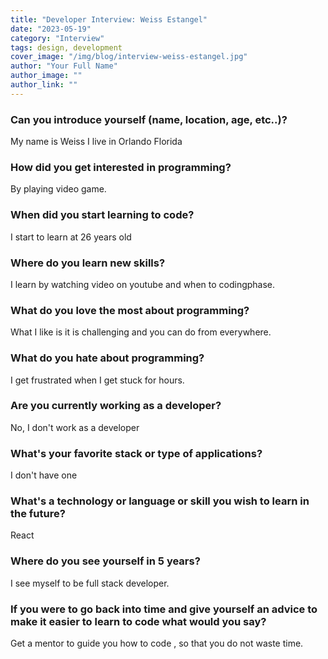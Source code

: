```yaml
---
title: "Developer Interview: Weiss Estangel"
date: "2023-05-19"
category: "Interview"
tags: design, development
cover_image: "/img/blog/interview-weiss-estangel.jpg"
author: "Your Full Name"
author_image: ""
author_link: ""
---
```


### Can you introduce yourself (name, location, age, etc..)?

My name is Weiss I live in Orlando Florida

### How did you get interested in programming?

By playing video game.

### When did you start learning to code?

I start to learn at 26 years old

### Where do you learn new skills?

I learn by watching video on youtube and when to codingphase.

### What do you love the most about programming?

What I like is it is challenging and you can do from everywhere.

### What do you hate about programming?

I get frustrated when I get stuck for hours.

### Are you currently working as a developer?

No, I don't work as a developer

### What's your favorite stack or type of applications?

I don't have one

### What's a technology or language or skill you wish to learn in the future?

React

### Where do you see yourself in 5 years?

I see myself to be full stack developer.

### If you were to go back into time and give yourself an advice to make it easier to learn to code what would you say?

Get a mentor to guide you how to code , so that you do not waste time.
